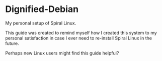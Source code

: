 # Dignified-Debian

My personal setup of Spiral Linux.

This guide was created to remind myself how I created this system to my personal satisfaction in case I ever need to re-install Spiral Linux in the future.

Perhaps new Linux users might find this guide helpful?
